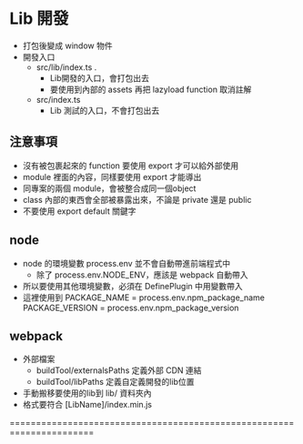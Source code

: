 # Lib 開發
- 打包後變成 window 物件
- 開發入口
    - src/lib/index.ts  .
        - Lib開發的入口，會打包出去
        - 要使用到內部的 assets 再把 lazyload function 取消註解
    - src/index.ts
        - Lib 測試的入口，不會打包出去

## 注意事項
- 沒有被包裹起來的 function 要使用 export 才可以給外部使用
- module 裡面的內容，同樣要使用 export 才能導出
- 同專案的兩個 module，會被整合成同一個object
- class 內部的東西會全部被暴露出來，不論是 private 還是 public
- 不要使用 export default 關鍵字

## node
- node 的環境變數 process.env 並不會自動帶進前端程式中
    - 除了 process.env.NODE_ENV，應該是 webpack 自動帶入
- 所以要使用其他環境變數，必須在 DefinePlugin 中用變數帶入
- 這裡使用到 
    PACKAGE_NAME = process.env.npm_package_name
    PACKAGE_VERSION = process.env.npm_package_version

## webpack
- 外部檔案
    - buildTool/externalsPaths  定義外部 CDN 連結
    - buildTool/libPaths        定義自定義開發的lib位置
- 手動搬移要使用的lib到 lib/ 資料夾內
- 格式要符合 [LibName]/index.min.js


======================================================================